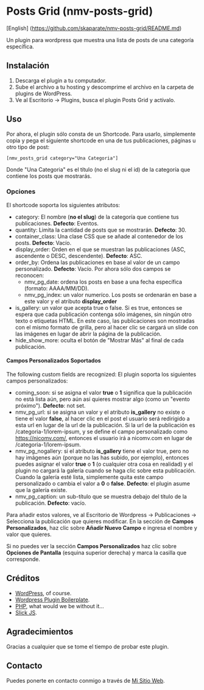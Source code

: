# Posts Grid (nmv-posts-grid)

[English] (https://github.com/skaparate/nmv-posts-grid/README.md)

Un plugin para wordpress que muestra una lista de posts de una categoría específica.

## Instalación

1. Descarga el plugin a tu computador.
2. Sube el archivo a tu hosting y descomprime el archivo en la carpeta de plugins de WordPress.
3. Ve al Escritorio -> Plugins, busca el plugin Posts Grid y actívalo.

## Uso

Por ahora, el plugin sólo consta de un Shortcode. Para usarlo, simplemente copia y pega el siguiente shortcode en una de tus publicaciones, páginas u otro tipo de post:

```
[nmv_posts_grid category="Una Categoria"]
```

Donde "Una Categoria" es el título (no el slug ni el id) de la categoría que contiene los posts que mostrarás.

### Opciones

El shortcode soporta los siguientes atributos:

* category: El nombre (**no el slug**) de la categoría que contiene tus publicaciones. __Defecto__: Eventos.
* quantity: Limita la cantidad de posts que se mostrarán. __Defecto__: 30.
* container\_class: Una clase CSS que se añade al contenedor de los posts. __Defecto__: Vacío.
* display\_order: Orden en el que se muestran las publicaciones (ASC, ascendente o DESC, descendente). __Defecto__: ASC.
* order\_by: Ordena las publicaciones en base al valor de un campo personalizado. __Defecto__: Vacío. Por ahora sólo dos campos se reconocen:
  * nmv\_pg\_date: ordena los posts en base a una fecha específica (formato: AAAA/MM/DD).
  * nmv\_pg\_index: un valor numeríco. Los posts se ordenarán en base a este valor y el atributo __display\_order__
* is\_gallery: un valor que acepta true o false. Si es true, entonces se espera que cada publicación contenga sólo imágenes, sin ningún otro texto o etiquetas HTML. En este caso, las publicaciones son mostradas con el mismo formato de grilla, pero al hacer clic se cargará un slide con las imágenes en lugar de abrir la página de la publicación.
* hide\_show\_more: oculta el botón de "Mostrar Más" al final de cada publicación.

#### Campos Personalizados Soportados

The following custom fields are recognized:
El plugin soporta los siguientes campos personalizados:

* coming\_soon: si se asigna el valor __true__ o __1__ significa que la publicación no está lista aún, pero aún así quieres mostrar algo (como un "evento próximo"). __Defecto__: not set.
* nmv\_pg\_url: si se asigna un valor y el atributo __is_gallery__ no existe o tiene el valor __false__, al hacer clic en el post el usuario será redirigido a esta url en lugar de la url de la publicación. Si la url de la publicación es /categoria-1/lorem-ipsum, y se define el campo personalizado como https://nicomv.com/, entonces el usuario irá a nicomv.com en lugar de /categoria-1/lorem-ipsum.
* nmv\_pg\_nogallery: si el atributo __is\_gallery__ tiene el valor true, pero no hay imágenes aún (porque no las has subido, por ejemplo), entonces puedes asignar el valor __true__ o __1__ (o cualquier otra cosa en realidad) y el plugin no cargará la galería cuando se haga clic sobre esta publicación. Cuando la galería esté lista, simplemente quita este campo personalizado o cambia el valor a __0__ o __false__. __Defecto__: el plugin asume que la galería existe.
* nmv\_pg\_caption: un sub-título que se muestra debajo del título de la publicación. __Defecto__: vacío.

Para añadir estos valores, ve al Escritorio de Wordpress -> Publicaciones -> Selecciona la publicación que quieres modificar. En la sección de __Campos Personalizados__, haz clic sobre __Añadir Nuevo Campo__ e ingresa el nombre y valor que quieres.

Si no puedes ver la sección __Campos Personalizados__ haz clic sobre __Opciones de Pantalla__ (esquina superior derecha) y marca la casilla que corresponde.

## Créditos

* [WordPress](https://wordpress.org/), of course.
* [Wordpress Plugin Boilerplate](https://github.com/DevinVinson/WordPress-Plugin-Boilerplate).
* [PHP](https://php.net/), what would we be without it...
* [Slick JS](https://kenwheeler.github.io/slick/).

## Agradecimientos

Gracias a cualquier que se tome el tiempo de probar este plugin.

## Contacto

Puedes ponerte en contacto conmigo a través de [Mi Sitio Web](https://nicomv.com/).
